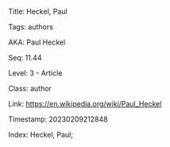 Title:  Heckel, Paul

Tags:   authors

AKA:    Paul Heckel

Seq:    11.44

Level:  3 - Article

Class:  author

Link:   https://en.wikipedia.org/wiki/Paul_Heckel

Timestamp: 20230209212848

Index:  Heckel, Paul; 
